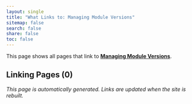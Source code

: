 ```yaml
---
layout: single
title: "What Links to: Managing Module Versions"
sitemap: false
search: false
share: false
toc: false
---
```


This page shows all pages that link to **[Managing Module Versions](/compdemos/managing-module-versions/)**.

## Linking Pages (0)


*This page is automatically generated. Links are updated when the site is rebuilt.*
